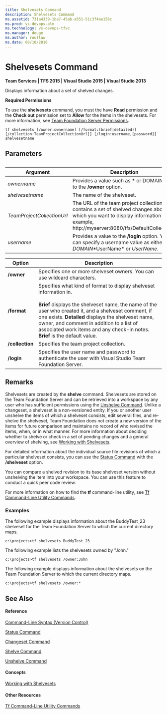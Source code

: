 ```yaml
---
title: Shelvesets Command
description: Shelvesets Command
ms.assetid: 731a4339-1ba7-45ab-a551-51c3f4ae158c
ms.prod: vs-devops-alm
ms.technology: vs-devops-tfvc
ms.manager: douge
ms.author: routlaw
ms.date: 08/10/2016
---
```


# Shelvesets Command

**Team Services | TFS 2015 | Visual Studio 2015 | Visual Studio 2013**

Displays information about a set of shelved changes.

**Required Permissions**

To use the **shelvesets** command, you must the have **Read** permission and the **Check out** permission set to **Allow** for the items in the shelvesets. For more information, see [Team Foundation Server Permissions](../setup-admin/permissions.md).

    tf shelvesets [/owner:ownername] [/format:(brief|detailed)] [/collection:TeamProjectCollectionUrl]] [/login:username,[password]] shelvesetname
## Parameters<table>
|**Argument**|**Description**|
|---|---|
|*ownername*|Provides a value such as * or DOMAIN\john to the **/owner** option.|
|*shelvesetname*|The name of the shelveset.|
|*TeamProjectCollectionUrl*|The URL of the team project collection that contains a set of shelved changes about which you want to display information (for example, http://myserver:8080/tfs/DefaultCollection).|
|*username*|Provides a value to the **/login** option. You can specify a username value as either *DOMAIN*\*UserName* or *UserName*.|

|**Option**|**Description**|
|---|---|
|**/owner**|Specifies one or more shelveset owners. You can use wildcard characters.|
|**/format**|Specifies what kind of format to display shelveset information in.<br /><br />**Brief** displays the shelveset name, the name of the user who created it, and a shelveset comment, if one exists. **Detailed** displays the shelveset name, owner, and comment in addition to a list of associated work items and any check-in notes. **Brief** is the default value.|
|**/collection**|Specifies the team project collection.|
|**/login**|Specifies the user name and password to authenticate the user with Visual Studio Team Foundation Server.|

## Remarks
Shelvesets are created by the **shelve** command. Shelvesets are stored on the Team Foundation Server and can be retrieved into a workspace by any user who has sufficient permissions using the [Unshelve Command](unshelve-command.md). Unlike a changeset, a shelveset is a non-versioned entity. If you or another user unshelve the items of which a shelveset consists, edit several files, and re-shelve the shelveset, Team Foundation does not create a new version of the items for future comparison and maintains no record of who revised the items, when, or in what manner. For more information about deciding whether to shelve or check in a set of pending changes and a general overview of shelving, see [Working with Shelvesets](suspend-your-work-manage-your-shelvesets.md).

For detailed information about the individual source file revisions of which a particular shelveset consists, you can use the [Status Command](status-command.md) with the **/shelveset** option.

You can compare a shelved revision to its base shelveset version without unshelving the item into your workspace. You can use this feature to conduct a quick peer code review.

For more information on how to find the **tf** command-line utility, see [Tf Command-Line Utility Commands](https://msdn.microsoft.com/library/z51z7zy0).

### Examples

The following example displays information about the BuddyTest\_23 shelveset for the Team Foundation Server to which the current directory maps.

    c:\projects>tf shelvesets BuddyTest_23

The following example lists the shelvesets owned by "John."

    c:\projects>tf shelvesets /owner:John

The following example displays information about the shelvesets on the Team Foundation Server to which the current directory maps.

    c:\projects>tf shelvesets /owner:*

## See Also

#### Reference

[Command-Line Syntax (Version Control)](https://msdn.microsoft.com/library/56f7w6be)

[Status Command](status-command.md)

[Changeset Command](changeset-command.md)

[Shelve Command](shelve-command.md)

[Unshelve Command](unshelve-command.md)

#### Concepts

[Working with Shelvesets](suspend-your-work-manage-your-shelvesets.md)

#### Other Resources

[Tf Command-Line Utility Commands](https://msdn.microsoft.com/library/z51z7zy0)

